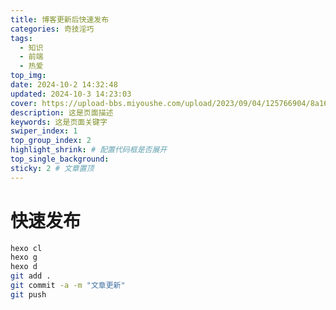 ```yaml
---
title: 博客更新后快速发布
categories: 奇技淫巧
tags: 
  - 知识
  - 前端
  - 热爱
top_img:
date: 2024-10-2 14:32:48
updated: 2024-10-3 14:23:03
cover: https://upload-bbs.miyoushe.com/upload/2023/09/04/125766904/8a16284fd36a9e986d5dbda772f697d0_1356079755877317976.png
description: 这是页面描述
keywords: 这是页面关键字
swiper_index: 1
top_group_index: 2
highlight_shrink: # 配置代码框是否展开
top_single_background:
sticky: 2 # 文章置顶
--- 
```


# 快速发布
```bash
hexo cl
hexo g
hexo d
git add .
git commit -a -m "文章更新"
git push
```